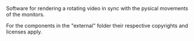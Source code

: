 Software for rendering a rotating video in sync with the pysical movements of the monitors.

For the components in the "external" folder their respective copyrights and licenses apply.
